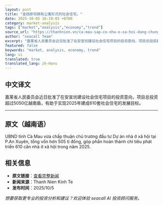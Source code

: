 ```yaml
---
layout: post
title: "金瓯即将拥有公寓形式的社会住宅。"
date: 2025-10-05 16:19:03 +0700
category: market-analysis
tags: ["market","analysis","economy","trend"]
source_url: "https://thanhnien.vn/ca-mau-sap-co-nha-o-xa-hoi-dang-chung-cu-185251005112704844.htm"
author: "seacall Team"
excerpt: "嘉莱省人民委员会近日批准了在安宣坊建设社会住宅项目的投资意向，项目总投资超过5050亿越南盾，有助于实现2025年建成610套社会住宅的发展目标。..."
featured: false
keywords: "market, analysis, economy, trend"
lang: vi
translated: true
translated_lang: zh-Hans
---
```


## 中文译文

嘉莱省人民委员会近日批准了在安宣坊建设社会住宅项目的投资意向，项目总投资超过5050亿越南盾，有助于实现2025年建成610套社会住宅的发展目标。

---

## 原文（越南语）

UBND tỉnh C&agrave; Mau vừa chấp thuận chủ trương đầu tư Dự &aacute;n nh&agrave; ở x&atilde; hội tại P.An Xuy&ecirc;n, tổng vốn hơn 505 tỉ đồng, g&oacute;p phần ho&agrave;n th&agrave;nh chỉ ti&ecirc;u ph&aacute;t triển 610 căn nh&agrave; ở x&atilde; hội trong năm 2025.

## 相关信息

- **原文链接**：[查看完整新闻](https://thanhnien.vn/ca-mau-sap-co-nha-o-xa-hoi-dang-chung-cu-185251005112704844.htm)
- **新闻来源**：Thanh Nien Kinh Te
- **发布时间**：2025/10/5

*想要获取更专业的投资分析和建议？欢迎体验 seacall AI 投资顾问服务。*